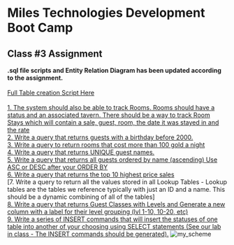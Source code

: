 

# Miles Technologies Development Boot Camp
## Class #3 Assignment


**.sql file scripts and Entity Relation Diagram has been updated according to the assignment.**
<br>
<br>
[Full Table creation Script Here](https://github.com/ssvtk/miles-tech-btcmp/blob/main/class3/fullScript_create.sql)
<br>
<br>
[1. The system should also be able to track Rooms. Rooms should have a status and an associated tavern. There should be a way to track Room Stays which will contain a sale, guest, room, the date it was stayed in and the rate ](#)
<br>
[2. Write a query that returns guests with a birthday before 2000. ](https://github.com/ssvtk/miles-tech-btcmp/blob/main/class3/1.sql)
<br>
[3. Write a query to return rooms that cost more than 100 gold a night](https://github.com/ssvtk/miles-tech-btcmp/blob/main/class3/3.sql)
<br>
[4. Write a query that returns UNIQUE guest names.](https://github.com/ssvtk/miles-tech-btcmp/blob/main/class3/4.sql)
<br>
[5. Write a query that returns all guests ordered by name (ascending) Use ASC or DESC after your ORDER BY ](https://github.com/ssvtk/miles-tech-btcmp/blob/main/class3/5.sql)
<br>
[6. Write a query that returns the top 10 highest price sales](https://github.com/ssvtk/miles-tech-btcmp/blob/main/class3/6.sql)
<br>
[7. Write a query to return all the values stored in all Lookup Tables - Lookup tables are the tables we reference typically with just an ID and a name. This should be a dynamic combining of all of the tables]
<br>
[8. Write a query that returns Guest Classes with Levels and Generate a new column with a label for their level grouping (lvl 1-10, 10-20, etc)](https://github.com/ssvtk/miles-tech-btcmp/blob/main/class3/8.sql)
<br>
[9. Write a series of INSERT commands that will insert the statuses of one table into another of your choosing using SELECT statements (See our lab in class - The INSERT commands should be generated).](https://github.com/ssvtk/miles-tech-btcmp/blob/main/class3/9.sql)
![my_scheme](https://user-images.githubusercontent.com/49266473/106093097-40fddb80-6162-11eb-9978-8e8f194a9d54.png)


